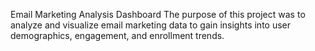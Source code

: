 Email Marketing Analysis Dashboard
The purpose of this project was to analyze and visualize email marketing data to gain insights into user demographics, engagement, and enrollment trends.
